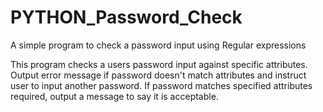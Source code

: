 # PYTHON_Password_Check
A simple program to check a password input using Regular expressions

This program checks a users password input against specific attributes.
Output error message if password doesn't match attributes and instruct
user to input another password.
If password matches specified attributes required, output a message to say 
it is acceptable.
